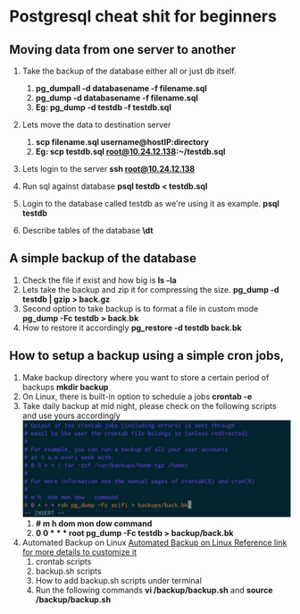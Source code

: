 # Postgresql cheat shit for beginners

## Moving data from one server to another 
1. Take the backup of the database either all or just db itself.
	1. **pg_dumpall -d databasename -f filename.sql**
	2. **pg_dump -d databasename -f filename.sql**
	3. **Eg: pg_dump -d testdb -f testdb.sql**

2. Lets move the data to destination server
	1. **scp filename.sql username@hostIP:directory**
	2. **Eg: scp testdb.sql root@10.24.12.138:~/testdb.sql**

3. Lets login to the server
**ssh root@10.24.12.138**
4. Run sql against database
**psql testdb < testdb.sql**
5. Login to the database called testdb as we're using it as example.
**psql testdb**
6. Describe tables of the database
**\dt**
## A simple backup of the database
1. Check the file if exist and how big is 
**ls -la**
2. Lets take the backup and zip it for compressing the size.
**pg_dump -d testdb | gzip > back.gz**
3. Second option to take backup is to format a file in custom mode
**pg_dump -Fc testdb > back.bk**
4. How to restore it accordingly 
**pg_restore -d testdb back.bk**
## How to setup a backup using a simple cron jobs,
1. Make backup directory where you want to store a certain period of backups
**mkdir backup**
2. On Linux, there is built-in option to schedule a jobs
**crontab -e**
3. Take daily backup at mid night, please check on the following scripts and use yours accordingly
![](https://github.com/HodardHazwinayo/Hadoop-Spark-NuoDB-Confluent-Platforms-Stack-Cheat_Shit/blob/master/Images/readme.png)
	1. **# m h dom mon dow  command**
	2. **0 0 * * * root pg_dump -Fc testdb > backup/back.bk** 
4. Automated Backup on Linux 
[Automated Backup on Linux Reference link for more details to customize it](https://wiki.postgresql.org/wiki/Automated_Backup_on_Linux)
	1. crontab scripts
	![]()
	2. backup.sh scripts
	![]()
	3. How to add backup.sh scripts under terminal
	![]()
	4. Run the following commands **vi /backup/backup.sh** and **source /backup/backup.sh** 
	![]()




